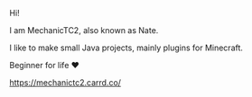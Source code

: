 Hi!

I am MechanicTC2, also known as Nate.

I like to make small Java projects, mainly plugins for Minecraft.

Beginner for life ❤

https://mechanictc2.carrd.co/
